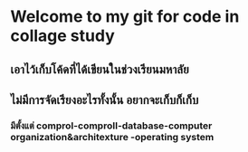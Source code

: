 # Welcome to my git for code in collage study
## เอาไว้เก็บโค้ดที่ได้เขียนในช่วงเรียนมหาลัย
## ไม่มีการจัดเรียงอะไรทั้งนั้น อยากจะเก็บก็เก็บ
### มีตั้งแต่ comproI-comproII-database-computer organization&architexture -operating system
